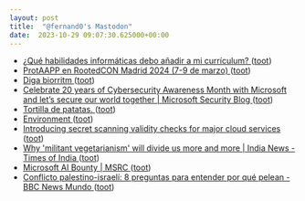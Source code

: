 ```yaml
---
layout: post
title:  "@fernand0's Mastodon"
date:  2023-10-29 09:07:30.625000+00:00
---
```

*  [¿Qué habilidades informáticas debo añadir a mi currículum? ](https://theconversation.com/que-habilidades-informaticas-debo-anadir-a-mi-curriculum-21444) ([toot](https://mastodon.social/@fernand0/111317513052114431))
*  [ProtAAPP en RootedCON Madrid 2024 (7-9 de marzo) ](https://www.protaapp.com/2023/10/rootedconcfp2024.htm) ([toot](https://mastodon.social/@fernand0/111317381405536273))
*  [Diga biorritm ](https://mastodon.social/@fernand0/111316333339316553) ([toot](https://mastodon.social/@fernand0/111316333339316553))
*  [Celebrate 20 years of Cybersecurity Awareness Month with Microsoft and let’s secure our world together \| Microsoft Security Blog ](https://www.microsoft.com/en-us/security/blog/2023/10/02/celebrate-20-years-of-cybersecurity-awareness-month-with-microsoft-and-lets-secure-our-world-together) ([toot](https://mastodon.social/@fernand0/111314051105093468))
*  [Tortilla de patatas. ](https://avecesunafoto.wordpress.com/2023/10/28/tortilla-de-patatas) ([toot](https://mastodon.social/@fernand0/111313770828316248))
*  [Environment ](https://www.irif.fr/environnement/inde) ([toot](https://mastodon.social/@fernand0/111313768434928541))
*  [Introducing secret scanning validity checks for major cloud services ](https://github.blog/2023-10-04-introducing-secret-scanning-validity-checks-for-major-cloud-services) ([toot](https://mastodon.social/@fernand0/111313490142008918))
*  [ Why 'militant vegetarianism' will divide us more and more \| India News - Times of India ](https://timesofindia.indiatimes.com/india/veg-only-section-at-iit-b-vegetarianism-in-india-is-linked-to-the-idea-of-hierarchy/articleshow/104424004.cm) ([toot](https://mastodon.social/@fernand0/111313372498152947))
*  [Microsoft AI Bounty \| MSRC ](https://www.microsoft.com/en-us/msrc/bounty-a) ([toot](https://mastodon.social/@fernand0/111313102504457831))
*  [Conflicto palestino-israelí: 8 preguntas para entender por qué pelean - BBC News Mundo ](https://www.bbc.com/mundo/articles/cd1dk2079rg) ([toot](https://mastodon.social/@fernand0/111312910991051416))
